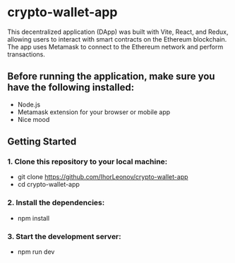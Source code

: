 # crypto-wallet-app

This decentralized application (DApp) was built with Vite, React, and Redux, allowing users to interact with smart contracts on the Ethereum blockchain. 
The app uses Metamask to connect to the Ethereum network and perform transactions.

## Before running the application, make sure you have the following installed:

- Node.js
- Metamask extension for your browser or mobile app
- Nice mood

## Getting Started

### 1. Clone this repository to your local machine:

- git clone https://github.com/IhorLeonov/crypto-wallet-app
- cd crypto-wallet-app

### 2. Install the dependencies:

- npm install

### 3. Start the development server:

- npm run dev
